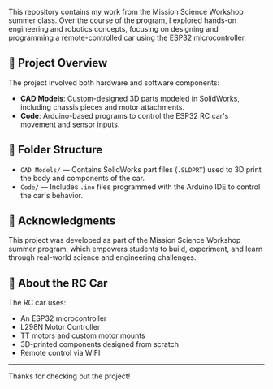 This repository contains my work from the Mission Science Workshop summer class. Over the course of the program, I explored hands-on engineering and robotics concepts, focusing on designing and programming a remote-controlled car using the ESP32 microcontroller.

## 🔧 Project Overview

The project involved both hardware and software components:
- **CAD Models**: Custom-designed 3D parts modeled in SolidWorks, including chassis pieces and motor attachments.
- **Code**: Arduino-based programs to control the ESP32 RC car's movement and sensor inputs.

## 📁 Folder Structure

- `CAD Models/` — Contains SolidWorks part files (`.SLDPRT`) used to 3D print the body and components of the car.
- `Code/` — Includes `.ino` files programmed with the Arduino IDE to control the car's behavior.

## 🙌 Acknowledgments

This project was developed as part of the Mission Science Workshop summer program, which empowers students to build, experiment, and learn through real-world science and engineering challenges.

## 🚗 About the RC Car

The RC car uses:
- An ESP32 microcontroller
- L298N Motor Controller
- TT motors and custom motor mounts
- 3D-printed components designed from scratch
- Remote control via WIFI

---

Thanks for checking out the project!

